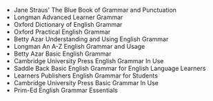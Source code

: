 - Jane Straus' The Blue Book of Grammar and Punctuation
- Longman Advanced Learner Grammar
- Oxford Dictionary of English Grammar
- Oxford Practical English Grammar
- Betty Azar Understanding and Using English Grammar
- Longman An A-Z English Grammar and Usage
- Betty Azar Basic English Grammar
- Cambridge University Press English Grammar In Use
- Saddle Back Basic English Grammar for English Language Learners
- Learners Publishers English Grammar for Students
- Cambridge University Press Basic Grammar In Use
- Prim-Ed English Grammar Essentials
